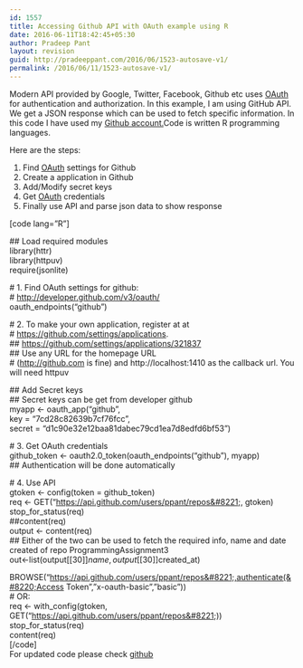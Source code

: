 ```yaml
---
id: 1557
title: Accessing Github API with OAuth example using R
date: 2016-06-11T18:42:45+05:30
author: Pradeep Pant
layout: revision
guid: http://pradeeppant.com/2016/06/1523-autosave-v1/
permalink: /2016/06/11/1523-autosave-v1/
---
```

Modern API provided by Google, Twitter, Facebook, Github etc uses [OAuth](http://oauth.net/) for authentication and authorization. In this example, I am using GitHub API. We get a JSON response which can be used to fetch specific information. In this code I have used my [Github account.](https://api.github.com/users/ppant/repos)Code is written R programming languages.

Here are the steps:  
1. Find [OAuth](http://oauth.net/) settings for Github  
2. Create a application in Github  
3. Add/Modify secret keys  
4. Get [OAuth](http://oauth.net/) credentials  
5. Finally use API and parse json data to show response

[code lang=&#8221;R&#8221;]

\## Load required modules  
library(httr)  
library(httpuv)  
require(jsonlite)

\# 1. Find OAuth settings for github:  
\# http://developer.github.com/v3/oauth/  
oauth_endpoints(&#8220;github&#8221;)

\# 2. To make your own application, register at at  
\# https://github.com/settings/applications.  
\## https://github.com/settings/applications/321837  
\## Use any URL for the homepage URL  
\# (http://github.com is fine) and http://localhost:1410 as the callback url. You will need httpuv

\## Add Secret keys  
\## Secret keys can be get from developer github  
myapp <- oauth_app(&#8220;github&#8221;,  
key = &#8220;7cd28c82639b7cf76fcc&#8221;,  
secret = &#8220;d1c90e32e12baa81dabec79cd1ea7d8edfd6bf53&#8221;)

\# 3. Get OAuth credentials  
github\_token <- oauth2.0\_token(oauth_endpoints(&#8220;github&#8221;), myapp)  
\## Authentication will be done automatically

\# 4. Use API  
gtoken <- config(token = github_token)  
req <- GET(&#8220;https://api.github.com/users/ppant/repos&#8221;, gtoken)  
stop\_for\_status(req)  
##content(req)  
output <- content(req)  
\## Either of the two can be used to fetch the required info, name and date created of repo ProgrammingAssignment3  
out<-list(output[[30]]$name, output[[30]]$created_at)

BROWSE(&#8220;https://api.github.com/users/ppant/repos&#8221;,authenticate(&#8220;Access Token&#8221;,&#8221;x-oauth-basic&#8221;,&#8221;basic&#8221;))  
\# OR:  
req <- with_config(gtoken, GET(&#8220;https://api.github.com/users/ppant/repos&#8221;))  
stop\_for\_status(req)  
content(req)  
[/code]  
For updated code please check [github](https://github.com/ppant/)
